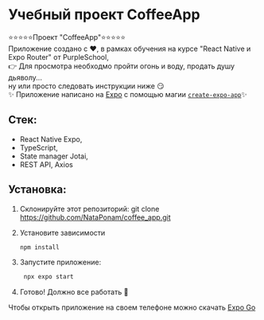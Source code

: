 # Учебный проект CoffeeApp

:star::star::star::star::star:Проект "CoffeeApp":star::star::star::star::star:\
Приложение создано с :heart:, в рамках обучения на курсе "React Native и Expo Router" от PurpleSchool,\
:point_right: Для просмотра необходмо пройти огонь и воду, продать душу дьяволу...\
 ну или просто следовать инструкции ниже :smirk:\
:sparkles: Приложение написано на [Expo](https://expo.dev) с помощью магии [`create-expo-app`](https://www.npmjs.com/package/create-expo-app):sparkles:

## Стек:
- React Native Expo,
- TypeScript,
- State manager Jotai,
- REST API, Axios

## Установка:
1. Склонируйте этот репозиторий: git clone https://github.com/NataPonam/coffee_app.git

2. Установите зависимости
   ```bash
   npm install
   ```
3. Запустите приложение:
   ```bash
    npx expo start
   ```
4. Готово! Должно все работать :dancer:

Чтобы открыть приложение на своем телефоне можно скачать [Expo Go](https://expo.dev/go)

